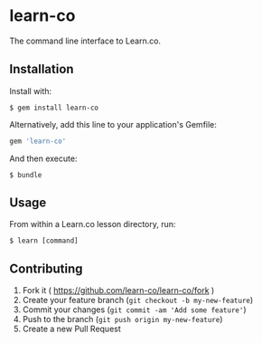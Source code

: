 # learn-co

The command line interface to Learn.co.

## Installation

Install with:

```
$ gem install learn-co
```

Alternatively, add this line to your application's Gemfile:

```ruby
gem 'learn-co'
```

And then execute:

    $ bundle

## Usage

From within a Learn.co lesson directory, run:

```
$ learn [command]
```

## Contributing

1. Fork it ( https://github.com/learn-co/learn-co/fork )
2. Create your feature branch (`git checkout -b my-new-feature`)
3. Commit your changes (`git commit -am 'Add some feature'`)
4. Push to the branch (`git push origin my-new-feature`)
5. Create a new Pull Request
